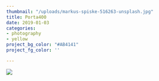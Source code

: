 ```yaml
---
thumbnail: "/uploads/markus-spiske-516263-unsplash.jpg"
title: Porta400
date: 2019-01-03
categories:
- photography
- yellow
project_bg_color: "#AB4141"
project_fg_color: ''

---
```

![](/uploads/markus-spiske-516263-unsplash.jpg)